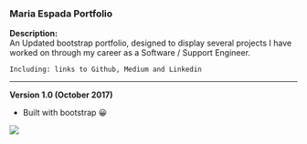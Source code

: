 ### Maria Espada Portfolio 

<b> Description: </b>
<br>
An Updated bootstrap portfolio, designed to display several projects I have worked on through my career as a Software / Support Engineer. 

```Including: links to Github, Medium and Linkedin```

<hr>

 <b> Version 1.0 (October 2017) </b>

* Built with bootstrap :grinning:


<img src = "portfolio.jpg">











